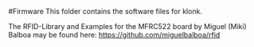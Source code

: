 #Firmware
This folder contains the software files for klonk.

The RFID-Library and Examples for the MFRC522 board by Miguel (Miki) Balboa may be found here:
https://github.com/miguelbalboa/rfid
